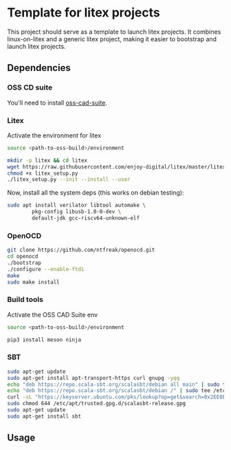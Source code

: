 # Template for litex projects

This project should serve as a template to launch litex projects.
It combines linux-on-litex and a generic litex project,
making it easier to bootstrap and launch litex projects.

## Dependencies

### OSS CD suite

You'll need to install [oss-cad-suite](https://github.com/YosysHQ/oss-cad-suite-build).


### Litex

Activate the environment for litex
```sh
source <path-to-oss-build>/environment
```

```sh
mkdir -p litex && cd litex
wget https://raw.githubusercontent.com/enjoy-digital/litex/master/litex_setup.py
chmod +x litex_setup.py
./litex_setup.py --init --install --user
```

Now, install all the system deps (this works on debian testing):

```sh
sudo apt install verilator libtool automake \
        pkg-config libusb-1.0-0-dev \
        default-jdk gcc-riscv64-unknown-elf
```

### OpenOCD
```sh
git clone https://github.com/ntfreak/openocd.git
cd openocd
./bootstrap
./configure --enable-ftdi
make
sudo make install
```

### Build tools

Activate the OSS CAD Suite env
```sh
source <path-to-oss-build>/environment
```

```sh
pip3 install meson ninja
```

### SBT

```sh
sudo apt-get update
sudo apt-get install apt-transport-https curl gnupg -yqq
echo "deb https://repo.scala-sbt.org/scalasbt/debian all main" | sudo tee /etc/apt/sources.list.d/sbt.list
echo "deb https://repo.scala-sbt.org/scalasbt/debian /" | sudo tee /etc/apt/sources.list.d/sbt_old.list
curl -sL "https://keyserver.ubuntu.com/pks/lookup?op=get&search=0x2EE0EA64E40A89B84B2DF73499E82A75642AC823" | sudo -H gpg --no-default-keyring --keyring gnupg-ring:/etc/apt/trusted.gpg.d/scalasbt-release.gpg --import
sudo chmod 644 /etc/apt/trusted.gpg.d/scalasbt-release.gpg
sudo apt-get update
sudo apt-get install sbt
```


## Usage
